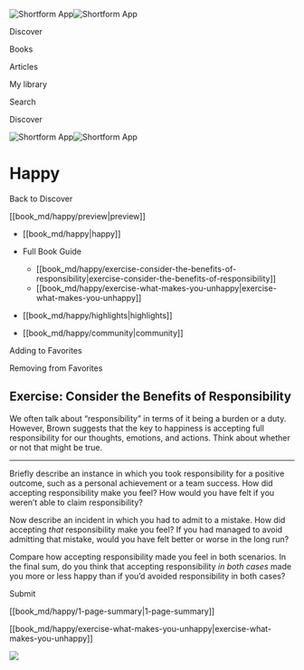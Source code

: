 ![Shortform App](/img/logo.36a2399e.svg)![Shortform App](/img/logo-dark.70c1b072.svg)

Discover

Books

Articles

My library

Search

Discover

![Shortform App](/img/logo.36a2399e.svg)![Shortform App](/img/logo-dark.70c1b072.svg)

# Happy

Back to Discover

[[book_md/happy/preview|preview]]

  * [[book_md/happy|happy]]
  * Full Book Guide

    * [[book_md/happy/exercise-consider-the-benefits-of-responsibility|exercise-consider-the-benefits-of-responsibility]]
    * [[book_md/happy/exercise-what-makes-you-unhappy|exercise-what-makes-you-unhappy]]
  * [[book_md/happy/highlights|highlights]]
  * [[book_md/happy/community|community]]



Adding to Favorites 

Removing from Favorites 

## Exercise: Consider the Benefits of Responsibility

We often talk about “responsibility” in terms of it being a burden or a duty. However, Brown suggests that the key to happiness is accepting full responsibility for our thoughts, emotions, and actions. Think about whether or not that might be true.

* * *

Briefly describe an instance in which you took responsibility for a positive outcome, such as a personal achievement or a team success. How did accepting responsibility make you feel? How would you have felt if you weren’t able to claim responsibility?

Now describe an incident in which you had to admit to a mistake. How did accepting _that_ responsibility make you feel? If you had managed to avoid admitting that mistake, would you have felt better or worse in the long run?

Compare how accepting responsibility made you feel in both scenarios. In the final sum, do you think that accepting responsibility _in both cases_ made you more or less happy than if you’d avoided responsibility in both cases?

Submit 

[[book_md/happy/1-page-summary|1-page-summary]]

[[book_md/happy/exercise-what-makes-you-unhappy|exercise-what-makes-you-unhappy]]

![](https://bat.bing.com/action/0?ti=56018282&Ver=2&mid=32968206-8fc9-4ca9-a590-b91900a77d68&sid=49fff5b0636c11eeb9c611038afc8668&vid=4a005010636c11ee80c703d4c4a7acd5&vids=0&msclkid=N&pi=0&lg=en-US&sw=800&sh=600&sc=24&nwd=1&tl=Shortform%20%7C%20Book&p=https%3A%2F%2Fwww.shortform.com%2Fapp%2Fbook%2Fhappy%2Fexercise-consider-the-benefits-of-responsibility&r=&lt=311&evt=pageLoad&sv=1&rn=693428)
